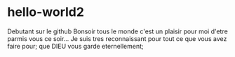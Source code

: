 # hello-world2
Debutant sur le github
Bonsoir tous le monde c'est un plaisir pour moi d'etre parmis vous ce soir...
Je suis tres reconnaissant pour tout ce que vous avez faire pour; que DIEU vous garde eternellement; 
